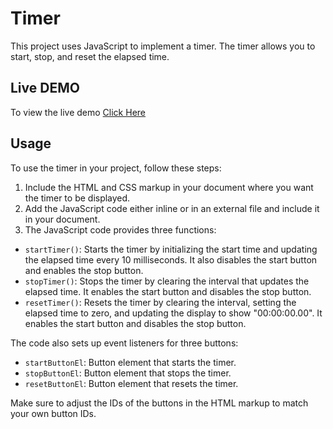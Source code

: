 # Timer
This project uses JavaScript to implement a timer. The timer allows you to start, stop, and reset the elapsed time.

## Live DEMO
To view the live demo [Click Here](https://iamisaackn.github.io/Stop-Watch/)

## Usage
To use the timer in your project, follow these steps:

1. Include the HTML and CSS markup in your document where you want the timer to be displayed.
2. Add the JavaScript code either inline or in an external file and include it in your document.
3. The JavaScript code provides three functions:
- `startTimer()`: Starts the timer by initializing the start time and updating the elapsed time every 10 milliseconds. It also disables the start button and enables the stop button.
- `stopTimer()`: Stops the timer by clearing the interval that updates the elapsed time. It enables the start button and disables the stop button.
- `resetTimer()`: Resets the timer by clearing the interval, setting the elapsed time to zero, and updating the display to show "00:00:00.00". It enables the start button and disables the stop button.

The code also sets up event listeners for three buttons:

- `startButtonEl`: Button element that starts the timer.
- `stopButtonEl`: Button element that stops the timer.
- `resetButtonEl`: Button element that resets the timer.

Make sure to adjust the IDs of the buttons in the HTML markup to match your own button IDs.
